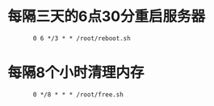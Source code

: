 

# 每隔三天的6点30分重启服务器
           0 6 */3 * * /root/reboot.sh

# 每隔8个小时清理内存
           0 */8 * * * /root/free.sh




















